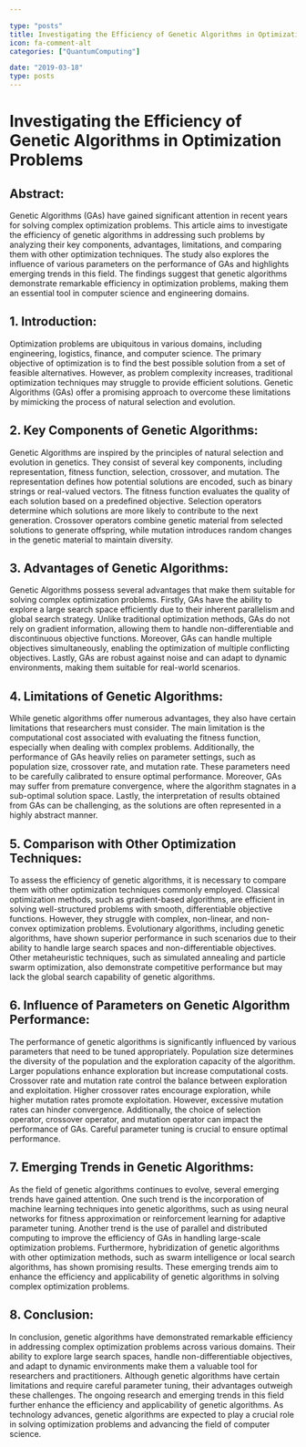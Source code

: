 ```yaml
---

type: "posts"
title: Investigating the Efficiency of Genetic Algorithms in Optimization Problems
icon: fa-comment-alt
categories: ["QuantumComputing"]

date: "2019-03-18"
type: posts
---
```





# Investigating the Efficiency of Genetic Algorithms in Optimization Problems

## Abstract:
Genetic Algorithms (GAs) have gained significant attention in recent years for solving complex optimization problems. This article aims to investigate the efficiency of genetic algorithms in addressing such problems by analyzing their key components, advantages, limitations, and comparing them with other optimization techniques. The study also explores the influence of various parameters on the performance of GAs and highlights emerging trends in this field. The findings suggest that genetic algorithms demonstrate remarkable efficiency in optimization problems, making them an essential tool in computer science and engineering domains.

## 1. Introduction:
Optimization problems are ubiquitous in various domains, including engineering, logistics, finance, and computer science. The primary objective of optimization is to find the best possible solution from a set of feasible alternatives. However, as problem complexity increases, traditional optimization techniques may struggle to provide efficient solutions. Genetic Algorithms (GAs) offer a promising approach to overcome these limitations by mimicking the process of natural selection and evolution.

## 2. Key Components of Genetic Algorithms:
Genetic Algorithms are inspired by the principles of natural selection and evolution in genetics. They consist of several key components, including representation, fitness function, selection, crossover, and mutation. The representation defines how potential solutions are encoded, such as binary strings or real-valued vectors. The fitness function evaluates the quality of each solution based on a predefined objective. Selection operators determine which solutions are more likely to contribute to the next generation. Crossover operators combine genetic material from selected solutions to generate offspring, while mutation introduces random changes in the genetic material to maintain diversity.

## 3. Advantages of Genetic Algorithms:
Genetic Algorithms possess several advantages that make them suitable for solving complex optimization problems. Firstly, GAs have the ability to explore a large search space efficiently due to their inherent parallelism and global search strategy. Unlike traditional optimization methods, GAs do not rely on gradient information, allowing them to handle non-differentiable and discontinuous objective functions. Moreover, GAs can handle multiple objectives simultaneously, enabling the optimization of multiple conflicting objectives. Lastly, GAs are robust against noise and can adapt to dynamic environments, making them suitable for real-world scenarios.

## 4. Limitations of Genetic Algorithms:
While genetic algorithms offer numerous advantages, they also have certain limitations that researchers must consider. The main limitation is the computational cost associated with evaluating the fitness function, especially when dealing with complex problems. Additionally, the performance of GAs heavily relies on parameter settings, such as population size, crossover rate, and mutation rate. These parameters need to be carefully calibrated to ensure optimal performance. Moreover, GAs may suffer from premature convergence, where the algorithm stagnates in a sub-optimal solution space. Lastly, the interpretation of results obtained from GAs can be challenging, as the solutions are often represented in a highly abstract manner.

## 5. Comparison with Other Optimization Techniques:
To assess the efficiency of genetic algorithms, it is necessary to compare them with other optimization techniques commonly employed. Classical optimization methods, such as gradient-based algorithms, are efficient in solving well-structured problems with smooth, differentiable objective functions. However, they struggle with complex, non-linear, and non-convex optimization problems. Evolutionary algorithms, including genetic algorithms, have shown superior performance in such scenarios due to their ability to handle large search spaces and non-differentiable objectives. Other metaheuristic techniques, such as simulated annealing and particle swarm optimization, also demonstrate competitive performance but may lack the global search capability of genetic algorithms.

## 6. Influence of Parameters on Genetic Algorithm Performance:
The performance of genetic algorithms is significantly influenced by various parameters that need to be tuned appropriately. Population size determines the diversity of the population and the exploration capacity of the algorithm. Larger populations enhance exploration but increase computational costs. Crossover rate and mutation rate control the balance between exploration and exploitation. Higher crossover rates encourage exploration, while higher mutation rates promote exploitation. However, excessive mutation rates can hinder convergence. Additionally, the choice of selection operator, crossover operator, and mutation operator can impact the performance of GAs. Careful parameter tuning is crucial to ensure optimal performance.

## 7. Emerging Trends in Genetic Algorithms:
As the field of genetic algorithms continues to evolve, several emerging trends have gained attention. One such trend is the incorporation of machine learning techniques into genetic algorithms, such as using neural networks for fitness approximation or reinforcement learning for adaptive parameter tuning. Another trend is the use of parallel and distributed computing to improve the efficiency of GAs in handling large-scale optimization problems. Furthermore, hybridization of genetic algorithms with other optimization methods, such as swarm intelligence or local search algorithms, has shown promising results. These emerging trends aim to enhance the efficiency and applicability of genetic algorithms in solving complex optimization problems.

## 8. Conclusion:
In conclusion, genetic algorithms have demonstrated remarkable efficiency in addressing complex optimization problems across various domains. Their ability to explore large search spaces, handle non-differentiable objectives, and adapt to dynamic environments make them a valuable tool for researchers and practitioners. Although genetic algorithms have certain limitations and require careful parameter tuning, their advantages outweigh these challenges. The ongoing research and emerging trends in this field further enhance the efficiency and applicability of genetic algorithms. As technology advances, genetic algorithms are expected to play a crucial role in solving optimization problems and advancing the field of computer science.